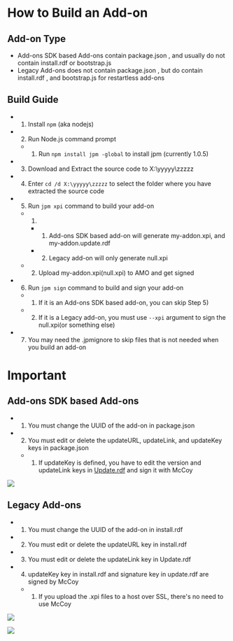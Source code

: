 # How to Build an Add-on

## Add-on Type
- Add-ons SDK based Add-ons contain package.json , and usually do not contain install.rdf or bootstrap.js
- Legacy Add-ons does not contain package.json , but do contain install.rdf , and bootstrap.js for restartless add-ons

## Build Guide
- 1) Install `npm` (aka nodejs)
- 2) Run Node.js command prompt
  - 1) Run `npm install jpm -global` to install jpm (currently 1.0.5)
- 3) Download and Extract the source code to X:\yyyyy\zzzzz
- 4) Enter `cd /d X:\yyyyy\zzzzz` to select the folder where you have extracted the source code
- 5) Run `jpm xpi` command to build your add-on
  - 1)
    - 1) Add-ons SDK based add-on will generate my-addon.xpi, and my-addon.update.rdf
    - 2) Legacy add-on will only generate null.xpi
  - 2) Upload my-addon.xpi(null.xpi) to AMO and get signed
- 6) Run `jpm sign` command to build and sign your add-on
  - 1) If it is an Add-ons SDK based add-on, you can skip Step 5)
  - 2) If it is a Legacy add-on, you must use `--xpi` argument to sign the null.xpi(or something else)
- 7) You may need the .jpmignore to skip files that is not needed when you build an add-on

# Important

## Add-ons SDK based Add-ons
- 1) You must change the UUID of the add-on in package.json
- 2) You must edit or delete the updateURL, updateLink, and updateKey keys in package.json
  - 1) If updateKey is defined, you have to edit the version and updateLink keys in [Update.rdf](https://raw.githubusercontent.com/jc3213/Misc/master/Sample/Update.rdf) and sign it with McCoy

<p><img src="http://i66.tinypic.com/ml5abm.png"></p>

## Legacy Add-ons
- 1) You must change the UUID of the add-on in install.rdf
- 2) You must edit or delete the updateURL key in install.rdf
- 3) You must edit or delete the updateLink key in Update.rdf
- 4) updateKey key in install.rdf and signature key in update.rdf are signed by McCoy
  - 1) If you upload the .xpi files to a host over SSL, there's no need to use McCoy

<p><img src="http://i68.tinypic.com/29zzcpv.png"></p>
<p><img src="http://i67.tinypic.com/6944dl.png"></p>
